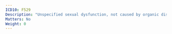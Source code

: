 ```yaml
---
ICD10: F529
Description: "Unspecified sexual dysfunction, not caused by organic disorder or disease"
Matters: No
Weight: 0
---
```


